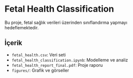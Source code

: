 # Fetal Health Classification

Bu proje, fetal sağlık verileri üzerinden sınıflandırma yapmayı hedeflemektedir.

## İçerik
- `fetal_health.csv`: Veri seti
- `fetal_health_classification.ipynb`: Modelleme ve analiz
- `fetal_health_report_final.pdf`: Proje raporu
- `figures/`: Grafik ve görseller
